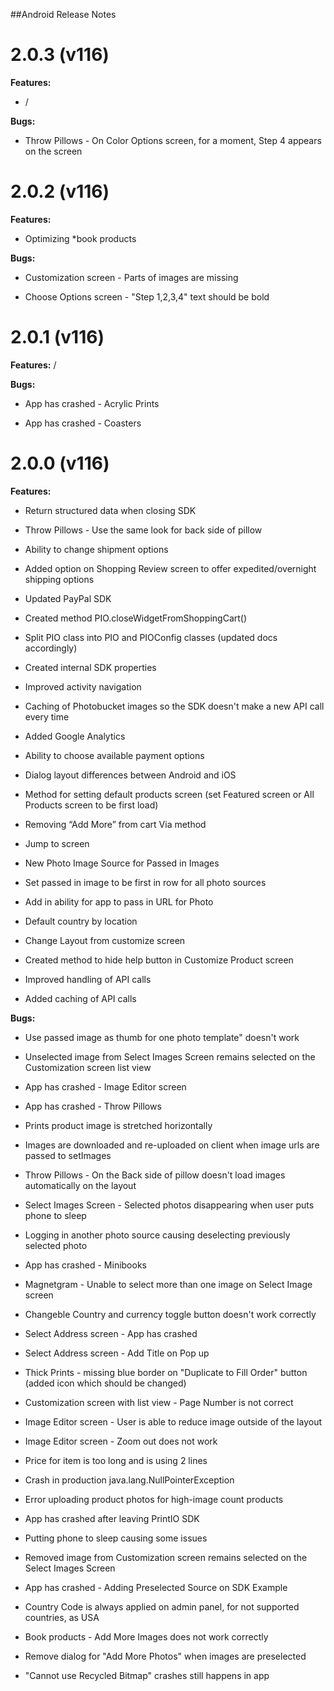 ##Android Release Notes

2.0.3 (v116)
============

**Features:**

*   /

**Bugs:**

* Throw Pillows - On Color Options screen, for a moment, Step 4 appears on the screen

### 

2.0.2 (v116)
============

**Features:**

* Optimizing \*book products

**Bugs:**

* Customization screen - Parts of images are missing

* Choose Options screen - "Step 1,2,3,4" text should be bold

### 

2.0.1 (v116)
============

**Features:** /

**Bugs:**

* App has crashed - Acrylic Prints

* App has crashed - Coasters

### 

2.0.0 (v116)
============

**Features:**

* Return structured data when closing SDK

* Throw Pillows - Use the same look for back side of pillow

* Ability to change shipment options

* Added option on Shopping Review screen to offer expedited/overnight shipping options

* Updated PayPal SDK

* Created method PIO.closeWidgetFromShoppingCart()

* Split PIO class into PIO and PIOConfig classes (updated docs accordingly)

* Created internal SDK properties

* Improved activity navigation

* Caching of Photobucket images so the SDK doesn't make a new API call every time

* Added Google Analytics

* Ability to choose available payment options

* Dialog layout differences between Android and iOS

* Method for setting default products screen (set Featured screen or All Products screen to be first load)

* Removing “Add More” from cart Via method

* Jump to screen

* New Photo Image Source for Passed in Images

* Set passed in image to be first in row for all photo sources

* Add in ability for app to pass in URL for Photo

* Default country by location

* Change Layout from customize screen

* Created method to hide help button in Customize Product screen

* Improved handling of API calls

* Added caching of API calls

**Bugs:**

* Use passed image as thumb for one photo template" doesn't work

* Unselected image from Select Images Screen remains selected on the Customization screen list view

* App has crashed - Image Editor screen

* App has crashed - Throw Pillows

* Prints product image is stretched horizontally

* Images are downloaded and re-uploaded on client when image urls are passed to setImages

* Throw Pillows - On the Back side of pillow doesn't load images automatically on the layout

* Select Images Screen - Selected photos disappearing when user puts phone to sleep

* Logging in another photo source causing deselecting previously selected photo

* App has crashed - Minibooks

* Magnetgram - Unable to select more than one image on Select Image screen

* Changeble Country and currency toggle button doesn't work correctly

* Select Address screen - App has crashed

* Select Address screen - Add Title on Pop up

* Thick Prints - missing blue border on "Duplicate to Fill Order" button (added icon which should be changed)

* Customization screen with list view - Page Number is not correct

* Image Editor screen - User is able to reduce image outside of the layout

* Image Editor screen - Zoom out does not work

* Price for item is too long and is using 2 lines

* Crash in production java.lang.NullPointerException

* Error uploading product photos for high-image count products

* App has crashed after leaving PrintIO SDK

* Putting phone to sleep causing some issues

* Removed image from Customization screen remains selected on the Select Images Screen

* App has crashed - Adding Preselected Source on SDK Example

* Country Code is always applied on admin panel, for not supported countries, as USA

* Book products - Add More Images does not work correctly

* Remove dialog for "Add More Photos" when images are preselected

* "Cannot use Recycled Bitmap" crashes still happens in app
